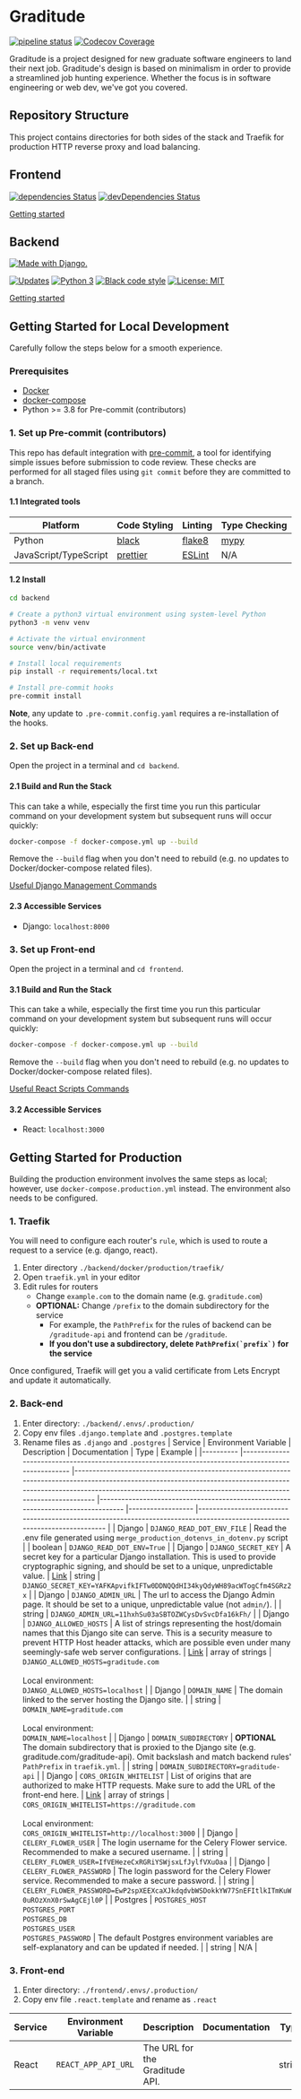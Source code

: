 # Graditude

[![pipeline status](https://travis-ci.com/tomvothecoder/graditude.svg?branch=master)](https://travis-ci.com/tomvothecoder/graditude)
[![Codecov Coverage](https://codecov.io/gh/tomvothecoder/graditude/branch/master/graph/badge.svg)](https://codecov.io/gh/tomvothecoder/graditude)

Graditude is a project designed for new graduate software engineers to land their next job. Graditude's design is based on minimalism in order to provide a streamlined job hunting experience. Whether the focus is in software engineering or web dev, we've got you covered.

## Repository Structure

This project contains directories for both sides of the stack and Traefik for production HTTP reverse proxy and load balancing.

## Frontend

[![dependencies Status](https://david-dm.org/tomvothecoder/graditude/status.svg?path=frontend)](https://david-dm.org/tomvothecoder/graditude?path=frontend)
[![devDependencies Status](https://david-dm.org/tomvothecoder/graditude/dev-status.svg?path=frontend)](https://david-dm.org/tomvothecoder/graditude?path=frontend&type=dev)

[Getting started](frontend/README.md)

## Backend

[![Made with Django.](https://www.djangoproject.com/m/img/badges/djangomade124x25.gif)](http://www.djangoproject.com)

[![Updates](https://pyup.io/repos/github/tomvothecoder/graditude/shield.svg)](https://pyup.io/repos/github/tomvothecoder/graditude/)
[![Python 3](https://pyup.io/repos/github/tomvothecoder/graditude/python-3-shield.svg)](https://pyup.io/repos/github/tomvothecoder/graditude/)
[![Black code style](https://img.shields.io/badge/code%20style-black-000000.svg)](https://github.com/ambv/black)
[![License: MIT](https://img.shields.io/badge/License-MIT-yellow.svg)](https://opensource.org/licenses/MIT)

[Getting started](backend/README.md)

## Getting Started for Local Development

Carefully follow the steps below for a smooth experience.

### Prerequisites

- [Docker](https://docs.docker.com/get-docker/)
- [docker-compose](https://docs.docker.com/compose/install/)
- Python >= 3.8 for Pre-commit (contributors)

### 1. Set up Pre-commit (contributors)

This repo has default integration with [pre-commit](https://pre-commit.com/), a tool for identifying simple issues before submission to code review. These checks are performed for all staged files using `git commit` before they are committed to a branch.

#### 1.1 Integrated tools

| Platform              | Code Styling                                     | Linting                                          | Type Checking                 |
| --------------------- | ------------------------------------------------ | ------------------------------------------------ | ----------------------------- |
| Python                | [black](https://black.readthedocs.io/en/stable/) | [flake8](https://github.com/PyCQA/flake8#flake8) | [mypy](http://mypy-lang.org/) |
| JavaScript/TypeScript | [prettier](https://prettier.io/)                 | [ESLint](https://eslint.org/)                    | N/A                           |

#### 1.2 Install

```bash
cd backend

# Create a python3 virtual environment using system-level Python
python3 -m venv venv

# Activate the virtual environment
source venv/bin/activate

# Install local requirements
pip install -r requirements/local.txt

# Install pre-commit hooks
pre-commit install
```

**Note**, any update to `.pre-commit.config.yaml` requires a re-installation of the hooks.

### 2. Set up Back-end

Open the project in a terminal and `cd backend`.

#### 2.1 Build and Run the Stack

This can take a while, especially the first time you run this particular command on your development system but subsequent runs will occur quickly:

```bash
docker-compose -f docker-compose.yml up --build
```

Remove the `--build` flag when you don't need to rebuild (e.g. no updates to Docker/docker-compose related files).

[Useful Django Management Commands](backend/README.md)

#### 2.3 Accessible Services

- Django: `localhost:8000`

### 3. Set up Front-end

Open the project in a terminal and `cd frontend`.

#### 3.1 Build and Run the Stack

This can take a while, especially the first time you run this particular command on your development system but subsequent runs will occur quickly:

```bash
docker-compose -f docker-compose.yml up --build
```

Remove the `--build` flag when you don't need to rebuild (e.g. no updates to Docker/docker-compose related files).

[Useful React Scripts Commands](frontend/README.md)

#### 3.2 Accessible Services

- React: `localhost:3000`

## Getting Started for Production

Building the production environment involves the same steps as local; however, use `docker-compose.production.yml` instead. The environment also needs to be configured.

### 1. Traefik

You will need to configure each router's `rule`, which is used to route a request to a service (e.g. django, react).

1. Enter directory `./backend/docker/production/traefik/`
2. Open `traefik.yml` in your editor
3. Edit rules for routers
   - Change `example.com` to the domain name (e.g. `graditude.com`)
   - **OPTIONAL:** Change `/prefix` to the domain subdirectory for the service
     - For example, the `PathPrefix` for the rules of backend can be `/graditude-api` and frontend can be `/graditude`.
     - **If you don't use a subdirectory, delete `` PathPrefix(`prefix`) `` for the service**

Once configured, Traefik will get you a valid certificate from Lets Encrypt and update it automatically.

### 2. Back-end

1. Enter directory: `./backend/.envs/.production/`
2. Copy env files `.django.template` and `.postgres.template`
3. Rename files as `.django` and `.postgres`
   | Service | Environment Variable | Description | Documentation | Type | Example |
   |---------- |---------------------------------------------------------------------------------------------------- |------------------------------------------------------------------------------------------------------------------------------------------------------------------------------------------------------------------------------------ |--------------------------------------------------------------------------------- |------------------ |-------------------------------------------------------------------------------------------------------------------------- |
   | Django | `DJANGO_READ_DOT_ENV_FILE` | Read the .env file generated using `merge_production_dotenvs_in_dotenv.py` script | | boolean | `DJANGO_READ_DOT_ENV=True` |
   | Django | `DJANGO_SECRET_KEY` | A secret key for a particular Django installation. This is used to provide cryptographic signing, and should be set to a unique, unpredictable value. | [Link](https://docs.djangoproject.com/en/3.0/ref/settings/#secret-key) | string | `DJANGO_SECRET_KEY=YAFKApvifkIFTw0DDNQQdHI34kyQdyWH89acWTogCfm4SGRz2x` |
   | Django | `DJANGO_ADMIN_URL` | The url to access the Django Admin page. It should be set to a unique, unpredictable value (not `admin/`). | | string | `DJANGO_ADMIN_URL=11hxhSu03aSBTOZWCysDvSvcDfa16kFh/` |
   | Django | `DJANGO_ALLOWED_HOSTS` | A list of strings representing the host/domain names that this Django site can serve. This is a security measure to prevent HTTP Host header attacks, which are possible even under many seemingly-safe web server configurations. | [Link](https://docs.djangoproject.com/en/3.0/ref/settings/#allowed-hosts) | array of strings | `DJANGO_ALLOWED_HOSTS=graditude.com`<br><br>Local environment:<br>`DJANGO_ALLOWED_HOSTS=localhost` |
   | Django | `DOMAIN_NAME` | The domain linked to the server hosting the Django site. | | string | `DOMAIN_NAME=graditude.com`<br><br>Local environment:<br>`DOMAIN_NAME=localhost` |
   | Django | `DOMAIN_SUBDIRECTORY` | **OPTIONAL** The domain subdirectory that is proxied to the Django site (e.g. graditude.com/graditude-api). Omit backslash and match backend rules' `PathPrefix` in `traefik.yml`. | | string | `DOMAIN_SUBDIRECTORY=graditude-api` |
   | Django | `CORS_ORIGIN_WHITELIST` | List of origins that are authorized to make HTTP requests. Make sure to add the URL of the front-end here. | [Link](https://github.com/adamchainz/django-cors-headers#cors_origin_whitelist) | array of strings | `CORS_ORIGIN_WHITELIST=https://graditude.com`<br><br>Local environment:<br>`CORS_ORIGIN_WHITELIST=http://localhost:3000` |
   | Django | `CELERY_FLOWER_USER` | The login username for the Celery Flower service. Recommended to make a secured username. | | string | `CELERY_FLOWER_USER=IfVEHezeCxRGRiYSWjsxLfJylfVXuOaa` |
   | Django | `CELERY_FLOWER_PASSWORD` | The login password for the Celery Flower service. Recommended to make a secure password. | | string | `CELERY_FLOWER_PASSWORD=EwP2spXEEXcaXJkdqdvbWSDokkYW77SnEFItlkITmKuW0uROzXnX0rSwAgCEjl0P` |
   | Postgres | `POSTGRES_HOST` <br> `POSTGRES_PORT`<br> `POSTGRES_DB`<br> `POSTGRES_USER`<br> `POSTGRES_PASSWORD` | The default Postgres environment variables are self-explanatory and can be updated if needed. | | string | N/A |

### 3. Front-end

1. Enter directory: `./frontend/.envs/.production/`
2. Copy env file `.react.template` and rename as `.react`

| Service | Environment Variable | Description                    | Documentation | Type   | Example                                                                                                               |
| ------- | -------------------- | ------------------------------ | ------------- | ------ | --------------------------------------------------------------------------------------------------------------------- |
| React   | `REACT_APP_API_URL`  | The URL for the Graditude API. |               | string | `REACT_APP_API_URL=https://api.graditude.com/`<br><br>Local environment:<br>`REACT_APP_API_URL=http://localhost:8000` |
